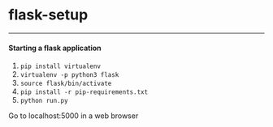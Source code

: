 # flask-setup
---
#### Starting a flask application

1. `pip install virtualenv`
2. `virtualenv -p python3 flask`
3. `source flask/bin/activate`
4. `pip install -r pip-requirements.txt`
5. `python run.py`

Go to localhost:5000 in a web browser